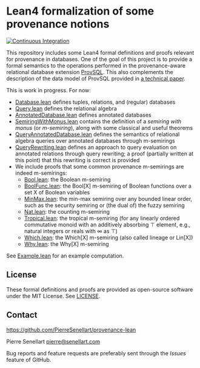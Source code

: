 # Lean4 formalization of some provenance notions

[![Continuous Integration](https://github.com/PierreSenellart/provenance-lean/actions/workflows/lean.yml/badge.svg)](https://github.com/PierreSenellart/provenance-lean/actions/workflows/lean.yml)

This repository includes some Lean4 formal definitions and proofs
relevant for provenance in databases. One of the goal of this project is
to provide a formal semantics to the operations performed in the
provenance-aware relational database extension
[ProvSQL](https://github.com/PierreSenellart/provsql). This also
complements the description of the data model of ProvSQL provided in [a
technical paper](https://arxiv.org/abs/2504.12058).

This is work in progress. For now:

- [Database.lean](Provenance/Database.lean) defines tuples, relations,
  and (regular) databases
- [Query.lean](Provenance/Query.lean) defines the relational
  algebra
- [AnnotatedDatabase.lean](Provenance/AnnotatedDatabase.lean) defines annotated
  databases
- [SemiringWithMonus.lean](Provenance/SemiringWithMonus.lean) contains
  the definition of a *semiring with monus* (or *m-semiring*), along with
  some classical and useful theorems
- [QueryAnnotatedDatabase.lean](Provenance/QueryAnnotatedDatabase.lean) defines
  the semantics of relational algebra queries over annotated databases through m-semirings
- [QueryRewriting.lean](Provenance/QueryRewriting.lean) defines an
approach to query evaluation on annotated relations through query
rewriting; a proof (partially written at this point) that this
rewriting is correct is provided
- We include proofs that some common provenance m-semirings are indeed
  m-semirings:
  - [Bool.lean](Provenance/Semirings/Bool.lean): the Boolean m-semiring
  - [BoolFunc.lean](Provenance/Semirings/BoolFunc.lean): the Bool\[X\] m-semiring of Boolean functions over a set X of Boolean variables
  - [MinMax.lean](Provenance/Semirings/MinMax.lean): the min-max semiring over any bounded linear order, such as the security semiring or (the dual of) the fuzzy semiring
  - [Nat.lean](Provenance/Semirings/Nat.lean): the counting m-semiring
  - [Tropical.lean](Provenance/Semirings/Tropical.lean): the tropical m-semiring (for any linearly ordered commutative monoid with an additively absorbing ⊤ element, e.g., natural integers or reals with ∞ as ⊤)
  - [Which.lean](Provenance/Semirings/Which.lean): the Which\[X\] m-semiring (also called lineage or Lin\[X\])
  - [Why.lean](Provenance/Semirings/Why.lean): the Why\[X\] m-semiring

See [Example.lean](Provenance/Example.lean) for an example computation.

## License

These formal definitions and proofs are provided as open-source software under the MIT License. See [LICENSE](LICENSE).

## Contact

<https://github.com/PierreSenellart/provenance-lean>

Pierre Senellart <pierre@senellart.com>

Bug reports and feature requests are
preferably sent through the *Issues* feature of GitHub.
